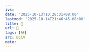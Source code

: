 ```yaml
---
ivs:
date: '2025-10-13T10:28:31+08:00'
lastmod: '2025-10-14T21:46:45-08:00'
title: 􅣏
url: 􅣏
tags: [㼱]
src: DCCV
note:
---
```

